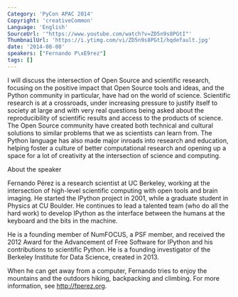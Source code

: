 ```yaml
---
Category: 'PyCon APAC 2014'
Copyright: 'creativeCommon'
Language: 'English'
SourceUrl: '"https://www.youtube.com/watch?v=ZD5n9s8PGtI"'
ThumbnailUrl: 'https://i.ytimg.com/vi/ZD5n9s8PGtI/hqdefault.jpg'
date: '2014-08-08'
speakers: ["Fernando P\xE9rez"]
tags: []
---
```

I will discuss the intersection of Open Source and scientific research, focusing on the positive impact that Open Source tools and ideas, and the Python community in particular, have had on the world of science. Scientific research is at a crossroads, under increasing pressure to justify itself to society at large and with very real questions being asked about the reproducibility of scientific results and access to the products of science. The Open Source community have created both technical and cultural solutions to similar problems that we as scientists can learn from. The Python language has also made major inroads into research and education, helping foster a culture of better computational research and opening up a space for a lot of creativity at the intersection of science and computing.


About the speaker

Fernando Pérez is a research scientist at UC Berkeley, working at the intersection of high-level scientific computing with open tools and brain imaging. He started the IPython project in 2001, while a graduate student in Physics at CU Boulder. He continues to lead a talented team (who do all the hard work) to develop IPython as the interface between the humans at the keyboard and the bits in the machine.

He is a founding member of NumFOCUS, a PSF member, and received the 2012 Award for the Advancement of Free Software for IPython and his contributions to scientific Python. He is a founding investigator of the Berkeley Institute for Data Science, created in 2013.

When he can get away from a computer, Fernando tries to enjoy the mountains and the outdoors hiking, backpacking and climbing. For more information, see <http://fperez.org>.